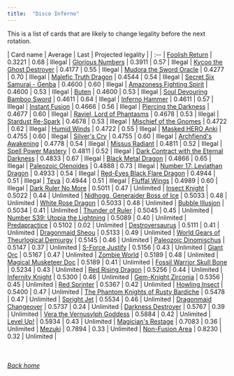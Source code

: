 ```yaml
---
title:  "Disco Inferno"
---
```


This is a list of cards that are likely to change legality before the next rotation.

| Card name | Average | Last | Projected legality |
| :-- |
[Foolish Return](https://db.ygoprodeck.com/card/?search=Foolish%20Return) | 0.3221 | 0.68 | Illegal |
[Glorious Numbers](https://db.ygoprodeck.com/card/?search=Glorious%20Numbers) | 0.3911 | 0.57 | Illegal |
[Kycoo the Ghost Destroyer](https://db.ygoprodeck.com/card/?search=Kycoo%20the%20Ghost%20Destroyer) | 0.4177 | 0.55 | Illegal |
[Mudora the Sword Oracle](https://db.ygoprodeck.com/card/?search=Mudora%20the%20Sword%20Oracle) | 0.4277 | 0.70 | Illegal |
[Malefic Truth Dragon](https://db.ygoprodeck.com/card/?search=Malefic%20Truth%20Dragon) | 0.4544 | 0.54 | Illegal |
[Secret Six Samurai - Genba](https://db.ygoprodeck.com/card/?search=Secret%20Six%20Samurai%20-%20Genba) | 0.4600 | 0.60 | Illegal |
[Amazoness Fighting Spirit](https://db.ygoprodeck.com/card/?search=Amazoness%20Fighting%20Spirit) | 0.4600 | 0.53 | Illegal |
[Buten](https://db.ygoprodeck.com/card/?search=Buten) | 0.4600 | 0.53 | Illegal |
[Soul Devouring Bamboo Sword](https://db.ygoprodeck.com/card/?search=Soul%20Devouring%20Bamboo%20Sword) | 0.4611 | 0.64 | Illegal |
[Inferno Hammer](https://db.ygoprodeck.com/card/?search=Inferno%20Hammer) | 0.4611 | 0.57 | Illegal |
[Instant Fusion](https://db.ygoprodeck.com/card/?search=Instant%20Fusion) | 0.4666 | 0.56 | Illegal |
[Piercing the Darkness](https://db.ygoprodeck.com/card/?search=Piercing%20the%20Darkness) | 0.4677 | 0.60 | Illegal |
[Raviel, Lord of Phantasms](https://db.ygoprodeck.com/card/?search=Raviel,%20Lord%20of%20Phantasms) | 0.4678 | 0.53 | Illegal |
[Stardust Re-Spark](https://db.ygoprodeck.com/card/?search=Stardust%20Re-Spark) | 0.4678 | 0.53 | Illegal |
[Mischief of the Gnomes](https://db.ygoprodeck.com/card/?search=Mischief%20of%20the%20Gnomes) | 0.4722 | 0.62 | Illegal |
[Humid Winds](https://db.ygoprodeck.com/card/?search=Humid%20Winds) | 0.4722 | 0.55 | Illegal |
[Masked HERO Anki](https://db.ygoprodeck.com/card/?search=Masked%20HERO%20Anki) | 0.4755 | 0.60 | Illegal |
[Silver's Cry](https://db.ygoprodeck.com/card/?search=Silver's%20Cry) | 0.4755 | 0.60 | Illegal |
[Archfiend's Awakening](https://db.ygoprodeck.com/card/?search=Archfiend's%20Awakening) | 0.4778 | 0.54 | Illegal |
[Missus Radiant](https://db.ygoprodeck.com/card/?search=Missus%20Radiant) | 0.4811 | 0.52 | Illegal |
[Spell Power Mastery](https://db.ygoprodeck.com/card/?search=Spell%20Power%20Mastery) | 0.4811 | 0.52 | Illegal |
[Dark Contract with the Eternal Darkness](https://db.ygoprodeck.com/card/?search=Dark%20Contract%20with%20the%20Eternal%20Darkness) | 0.4833 | 0.67 | Illegal |
[Black Metal Dragon](https://db.ygoprodeck.com/card/?search=Black%20Metal%20Dragon) | 0.4866 | 0.65 | Illegal |
[Paleozoic Olenoides](https://db.ygoprodeck.com/card/?search=Paleozoic%20Olenoides) | 0.4888 | 0.73 | Illegal |
[Number 17: Leviathan Dragon](https://db.ygoprodeck.com/card/?search=Number%2017:%20Leviathan%20Dragon) | 0.4933 | 0.54 | Illegal |
[Red-Eyes Black Flare Dragon](https://db.ygoprodeck.com/card/?search=Red-Eyes%20Black%20Flare%20Dragon) | 0.4944 | 0.51 | Illegal |
[Teva](https://db.ygoprodeck.com/card/?search=Teva) | 0.4944 | 0.51 | Illegal |
[Fluffal Wings](https://db.ygoprodeck.com/card/?search=Fluffal%20Wings) | 0.4989 | 0.60 | Illegal |
[Dark Ruler No More](https://db.ygoprodeck.com/card/?search=Dark%20Ruler%20No%20More) | 0.5011 | 0.47 | Unlimited |
[Insect Knight](https://db.ygoprodeck.com/card/?search=Insect%20Knight) | 0.5022 | 0.44 | Unlimited |
[Nidhogg, Generaider Boss of Ice](https://db.ygoprodeck.com/card/?search=Nidhogg,%20Generaider%20Boss%20of%20Ice) | 0.5033 | 0.48 | Unlimited |
[White Rose Dragon](https://db.ygoprodeck.com/card/?search=White%20Rose%20Dragon) | 0.5033 | 0.48 | Unlimited |
[Bubble Illusion](https://db.ygoprodeck.com/card/?search=Bubble%20Illusion) | 0.5034 | 0.41 | Unlimited |
[Thunder of Ruler](https://db.ygoprodeck.com/card/?search=Thunder%20of%20Ruler) | 0.5045 | 0.45 | Unlimited |
[Number S39: Utopia the Lightning](https://db.ygoprodeck.com/card/?search=Number%20S39:%20Utopia%20the%20Lightning) | 0.5089 | 0.40 | Unlimited |
[Predapractice](https://db.ygoprodeck.com/card/?search=Predapractice) | 0.5102 | 0.02 | Unlimited |
[Destroyersaurus](https://db.ygoprodeck.com/card/?search=Destroyersaurus) | 0.5111 | 0.41 | Unlimited |
[Dragonmaid Sheou](https://db.ygoprodeck.com/card/?search=Dragonmaid%20Sheou) | 0.5133 | 0.49 | Unlimited |
[World Gears of Theurlogical Demiurgy](https://db.ygoprodeck.com/card/?search=World%20Gears%20of%20Theurlogical%20Demiurgy) | 0.5145 | 0.46 | Unlimited |
[Paleozoic Dinomischus](https://db.ygoprodeck.com/card/?search=Paleozoic%20Dinomischus) | 0.5147 | 0.37 | Unlimited |
[S-Force Justify](https://db.ygoprodeck.com/card/?search=S-Force%20Justify) | 0.5156 | 0.43 | Unlimited |
[Giant Orc](https://db.ygoprodeck.com/card/?search=Giant%20Orc) | 0.5167 | 0.47 | Unlimited |
[Zombie World](https://db.ygoprodeck.com/card/?search=Zombie%20World) | 0.5189 | 0.48 | Unlimited |
[Magical Musketeer Doc](https://db.ygoprodeck.com/card/?search=Magical%20Musketeer%20Doc) | 0.5189 | 0.41 | Unlimited |
[Fossil Warrior Skull Bone](https://db.ygoprodeck.com/card/?search=Fossil%20Warrior%20Skull%20Bone) | 0.5234 | 0.43 | Unlimited |
[Red Rising Dragon](https://db.ygoprodeck.com/card/?search=Red%20Rising%20Dragon) | 0.5256 | 0.44 | Unlimited |
[Infernity Knight](https://db.ygoprodeck.com/card/?search=Infernity%20Knight) | 0.5300 | 0.46 | Unlimited |
[Gem-Knight Zirconia](https://db.ygoprodeck.com/card/?search=Gem-Knight%20Zirconia) | 0.5356 | 0.45 | Unlimited |
[Red Sprinter](https://db.ygoprodeck.com/card/?search=Red%20Sprinter) | 0.5367 | 0.42 | Unlimited |
[Howling Insect](https://db.ygoprodeck.com/card/?search=Howling%20Insect) | 0.5400 | 0.47 | Unlimited |
[The Phantom Knights of Rusty Bardiche](https://db.ygoprodeck.com/card/?search=The%20Phantom%20Knights%20of%20Rusty%20Bardiche) | 0.5478 | 0.47 | Unlimited |
[Spright Jet](https://db.ygoprodeck.com/card/?search=Spright%20Jet) | 0.5534 | 0.46 | Unlimited |
[Dragonmaid Changeover](https://db.ygoprodeck.com/card/?search=Dragonmaid%20Changeover) | 0.5737 | 0.24 | Unlimited |
[Darkness Destroyer](https://db.ygoprodeck.com/card/?search=Darkness%20Destroyer) | 0.5767 | 0.39 | Unlimited |
[Vera the Vernusylph Goddess](https://db.ygoprodeck.com/card/?search=Vera%20the%20Vernusylph%20Goddess) | 0.5884 | 0.42 | Unlimited |
[Level Up!](https://db.ygoprodeck.com/card/?search=Level%20Up!) | 0.5934 | 0.43 | Unlimited |
[Magician's Restage](https://db.ygoprodeck.com/card/?search=Magician's%20Restage) | 0.7083 | 0.36 | Unlimited |
[Mezuki](https://db.ygoprodeck.com/card/?search=Mezuki) | 0.7894 | 0.33 | Unlimited |
[Non-Fusion Area](https://db.ygoprodeck.com/card/?search=Non-Fusion%20Area) | 0.8230 | 0.32 | Unlimited |

<br>

###### [Back home](index)